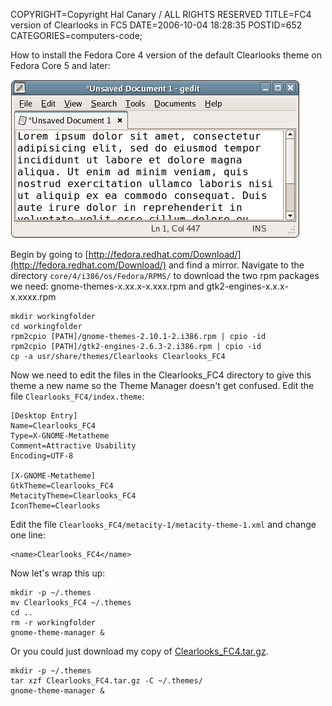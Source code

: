 COPYRIGHT=Copyright Hal Canary / ALL RIGHTS RESERVED
TITLE=FC4 version of Clearlooks in FC5
DATE=2006-10-04 18:28:35
POSTID=652
CATEGORIES=computers-code;

How to install the Fedora Core 4 version of the default Clearlooks theme on Fedora Core 5 and later:

![SCREENSHOT OF THEME](/images/Clearlooks_FC4_example.png)

Begin by going to [http://fedora.redhat.com/Download/](http://fedora.redhat.com/Download/) and find a mirror. Navigate to the directory `core/4/i386/os/Fedora/RPMS/` to download the two rpm packages we need: gnome-themes-x.xx.x-x.xxx.rpm and gtk2-engines-x.x.x-x.xxxx.rpm

    mkdir workingfolder
    cd workingfolder
    rpm2cpio [PATH]/gnome-themes-2.10.1-2.i386.rpm | cpio -id
    rpm2cpio [PATH]/gtk2-engines-2.6.3-2.i386.rpm | cpio -id
    cp -a usr/share/themes/Clearlooks Clearlooks_FC4

Now we need to edit the files in the Clearlooks\_FC4 directory to give this theme a new name so the Theme Manager doesn't get confused. Edit the file `Clearlooks_FC4/index.theme`:

    [Desktop Entry]
    Name=Clearlooks_FC4
    Type=X-GNOME-Metatheme
    Comment=Attractive Usability
    Encoding=UTF-8
    
    [X-GNOME-Metatheme]
    GtkTheme=Clearlooks_FC4
    MetacityTheme=Clearlooks_FC4
    IconTheme=Clearlooks

Edit the file `Clearlooks_FC4/metacity-1/metacity-theme-1.xml` and change one line:

    <name>Clearlooks_FC4</name>

Now let's wrap this up:

    mkdir -p ~/.themes
    mv Clearlooks_FC4 ~/.themes
    cd ..
    rm -r workingfolder
    gnome-theme-manager &

Or you could just download my copy of [Clearlooks\_FC4.tar.gz](/pub/Clearlooks_FC4.tar.gz).

    mkdir -p ~/.themes
    tar xzf Clearlooks_FC4.tar.gz -C ~/.themes/
    gnome-theme-manager &

